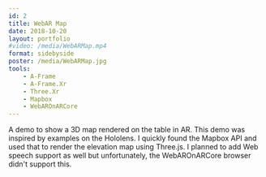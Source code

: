 ```yaml
---
id: 2
title: WebAR Map
date: 2018-10-20
layout: portfolio
#video: /media/WebARMap.mp4
format: sidebyside
poster: /media/WebARMap.jpg
tools: 
    - A-Frame
    - A-Frame.Xr
    - Three.Xr
    - Mapbox
    - WebAROnARCore
---
```


A demo to show a 3D map rendered on the table in AR. This demo was inspired by examples on the Hololens. I quickly found the Mapbox API and used that to render the elevation map using Three.js. I planned to add Web speech support as well but unfortunately, the WebAROnARCore browser didn't support this.
